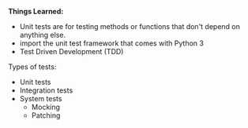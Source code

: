 **Things Learned:**
* Unit tests are for testing methods or functions that don't depend on anything else.
* import the unit test framework that comes with Python 3
* Test Driven Development (TDD)

Types of tests:
* Unit tests
* Integration tests
* System tests
  * Mocking
  * Patching